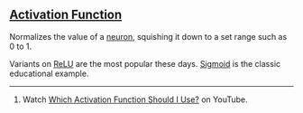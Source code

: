 ## [Activation Function](#activation-function)

Normalizes the value of a [neuron](#neuron), squishing it down to a set range such as 0 to 1.

Variants on [ReLU](#relu) are the most popular these days. [Sigmoid](#sigmoid) is the classic educational example.

---
1. Watch [Which Activation Function Should I Use?](https://www.youtube.com/watch?v=-7scQpJT7uo) on YouTube.